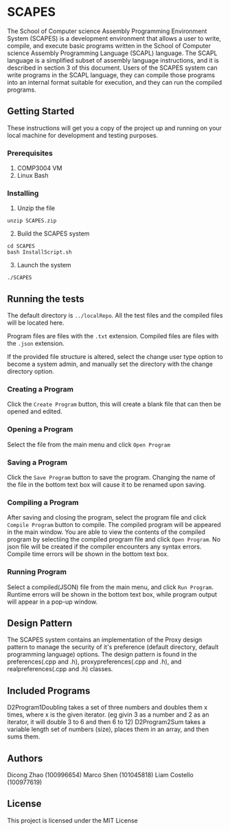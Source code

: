# SCAPES

The School of Computer science Assembly Programming Environment System (SCAPES) is a development
environment that allows a user to write, compile, and execute basic programs written in the School of
Computer science Assembly Programming Language (SCAPL) language. The SCAPL language is a simplified
subset of assembly language instructions, and it is described in section 3 of this document. Users of the
SCAPES system can write programs in the SCAPL language, they can compile those programs into an internal
format suitable for execution, and they can run the compiled programs.


## Getting Started

These instructions will get you a copy of the project up and running on your local machine for development and testing purposes.

### Prerequisites

1. COMP3004 VM
2. Linux Bash


### Installing

1. Unzip the file
```shell
unzip SCAPES.zip
```
2. Build the SCAPES system
```shell
cd SCAPES
bash InstallScript.sh
```

3. Launch the system
```shell
./SCAPES
```

## Running the tests

The default directory is `../localRepo`. All the test files and the compiled files will be located here.

Program files are files with the `.txt` extension.
Compiled files are files with the `.json` extension.

If the provided file structure is altered, select the change user type option to become a system admin, and manually set the directory with the change directory option.

### Creating a Program
Click the `Create Program` button, this will create a blank file that can then be opened and edited.

### Opening a Program
Select the file from the main menu and click `Open Program`

### Saving a Program
Click the `Save Program` button to save the program. Changing the name of the file in the bottom text box will cause it to be renamed upon saving.

### Compiling a Program
After saving and closing the program, select the program file and click `Compile Program` button to compile.
The compiled program will be appeared in the main window. You are able to view the contents of the compiled program by selectiing the compiled program file and click `Open Program`.
No json file will be created if the compiler encounters any syntax errors. Compile time errors will be shown in the bottom text box.

### Running Program
Select a compiled(JSON) file from the main menu, and click `Run Program`. Runtime errors will be shown in the bottom text box, while program output will appear in a pop-up window.

## Design Pattern
The SCAPES system contains an implementation of the Proxy design pattern to manage the security of it's preference (default directory, default programming language) options. The design pattern is found in the preferences(.cpp and .h), proxypreferences(.cpp and .h), and realpreferences(.cpp and .h) classes.

## Included Programs
D2Program1Doubling takes a set of three numbers and doubles them x times, where x is the given iterator. (eg givin 3 as a number and 2 as an iterator, it will double 3 to 6 and then 6 to 12)
D2Program2Sum takes a variable length set of numbers (size), places them in an array, and then sums them.

## Authors

Dicong Zhao (100996654)
Marco Shen (101045818)
Liam Costello (100977619)

## License

This project is licensed under the MIT License
